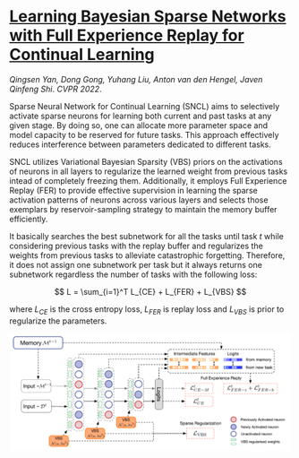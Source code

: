 # [Learning Bayesian Sparse Networks with Full Experience Replay for Continual Learning](https://openaccess.thecvf.com/content/CVPR2022/html/Yan_Learning_Bayesian_Sparse_Networks_With_Full_Experience_Replay_for_Continual_CVPR_2022_paper.html)

*Qingsen Yan, Dong Gong, Yuhang Liu, Anton van den Hengel, Javen Qinfeng Shi*. *CVPR 2022*.

Sparse Neural Network for Continual Learning (SNCL) aims to selectively activate sparse neurons for learning both current and past tasks at any given stage. 
By doing so, one can allocate more parameter space and model capacity to be reserved for future tasks. 
This approach effectively reduces interference between parameters dedicated to different tasks. 

SNCL utilizes Variational Bayesian Sparsity (VBS) priors on the activations of neurons in all layers to regularize the learned weight from previous tasks intead of completely freezing them. 
Additionally, it employs Full Experience Replay (FER) to provide effective supervision in learning the sparse activation patterns of neurons across various layers and selects those exemplars by 
reservoir-sampling strategy to maintain the memory buffer efficiently.

It basically searches the best subnetwork for all the tasks until task $t$ while considering previous tasks with the replay buffer and regularizes the weights from previous tasks to alleviate catastrophic forgetting.
Therefore, it does not assign one subnetwork per task but it always returns one subnetwork regardless the number of tasks with the following loss:

$$
L = \sum_{i=1}^T L_{CE} +  L_{FER} + L_{VBS} 
$$

where $L_{CE}$ is the cross entropy loss, $L_{FER}$ is replay loss and $L_{VBS}$ is prior to regularize the parameters.

<p align="center">
  <img src="https://github.com/muratonuryildirim/muratonuryildirim/blob/master/blog/img/sncl.png?raw=true" width=800>
</p>
